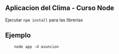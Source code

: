 ## Aplicacion del Clima - Curso Node

Ejecutar ```npm install``` para las librerias

## Ejemplo
```
    node app -d asuncion
```